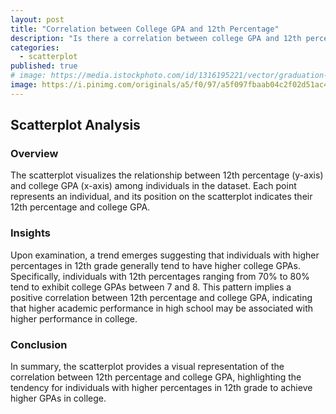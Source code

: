 ```yaml
---
layout: post
title: "Correlation between College GPA and 12th Percentage"
description: "Is there a correlation between college GPA and 12th percentage?"
categories:
  - scatterplot
published: true
# image: https://media.istockphoto.com/id/1316195221/vector/graduation-cap-and-education-diploma-vector-icon.jpg?s=612x612&w=0&k=20&c=PRQ2WYdKZEY5p5R1Kkbv1_1OTNSN8GoaXhins4WxO_U=
image: https://i.pinimg.com/originals/a5/f0/97/a5f097fbaab04c2f02d51ac489118db9.png
---
```


<script>
  import GPAvs12 from "$lib/visualisations/GPAvs12.svelte"
</script>

<GPAvs12 />

## Scatterplot Analysis

### Overview
The scatterplot visualizes the relationship between 12th percentage (y-axis) and college GPA (x-axis) among individuals in the dataset. Each point represents an individual, and its position on the scatterplot indicates their 12th percentage and college GPA.

### Insights
Upon examination, a trend emerges suggesting that individuals with higher percentages in 12th grade generally tend to have higher college GPAs. Specifically, individuals with 12th percentages ranging from 70% to 80% tend to exhibit college GPAs between 7 and 8. This pattern implies a positive correlation between 12th percentage and college GPA, indicating that higher academic performance in high school may be associated with higher performance in college.

### Conclusion
In summary, the scatterplot provides a visual representation of the correlation between 12th percentage and college GPA, highlighting the tendency for individuals with higher percentages in 12th grade to achieve higher GPAs in college.